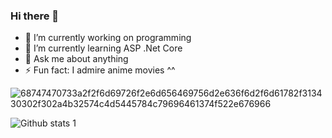### Hi there 👋


- 🔭 I’m currently working on programming                                                                     
- 🌱 I’m currently learning ASP .Net Core
- 💬 Ask me about anything
- ⚡ Fun fact: I  admire  anime movies ^^

![68747470733a2f2f6d69726f2e6d656469756d2e636f6d2f6d61782f313430302f302a4b32574c4d5445784c79696461374f522e676966](https://user-images.githubusercontent.com/63016233/159158503-9511e7dd-f584-4d1b-8e12-5a1c93e6397e.gif)


![Github stats 1](https://github-readme-stats.vercel.app/api?username=snglbyrr8&show_icons=true&theme=gradient)


